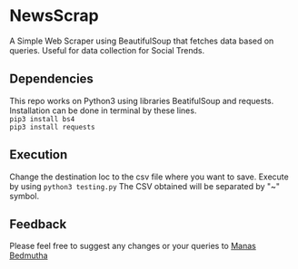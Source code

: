 # NewsScrap
A Simple Web Scraper using BeautifulSoup that fetches data based on queries. Useful for data collection for Social Trends.

## Dependencies
This repo works on Python3 using libraries BeatifulSoup and requests. Installation can be done in terminal by these lines.<br/>
`pip3 install bs4`<br/>
`pip3 install requests`

## Execution
Change the destination loc to the csv file where you want to save. Execute by using `python3 testing.py`
The CSV obtained will be separated by "~" symbol.

## Feedback
Please feel free to suggest any changes or your queries to [Manas Bedmutha](manasbedmutha98@gmail.com)
